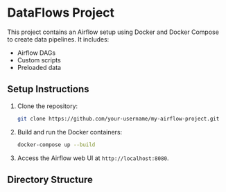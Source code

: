 # DataFlows Project

This project contains an Airflow setup using Docker and Docker Compose to create data pipelines. It includes:
- Airflow DAGs
- Custom scripts
- Preloaded data

## Setup Instructions

1. Clone the repository:
   ```bash
   git clone https://github.com/your-username/my-airflow-project.git
   ```

2. Build and run the Docker containers:
   ```bash
   docker-compose up --build
   ```

3. Access the Airflow web UI at `http://localhost:8080`.

## Directory Structure
